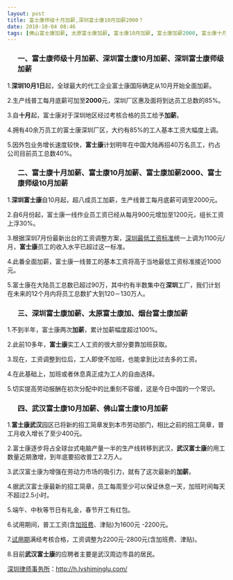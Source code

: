 ```yaml
---
layout: post
title: 富士康师级十月加薪,深圳富士康10月加薪2000？
date: 2010-10-04 08:46
tags: [佛山富士康加薪, 太原富士康加薪, 富士康10月加薪, 富士康加薪2000, 富士康十月加薪, 富士康师级10月加薪, 武汉富士康加薪, 深圳劳动法律师网, 深圳富士康加薪, 深圳富士康师级加薪, 烟台富士康加薪]
---
```

<ol>
<h3>一、富士康师级十月加薪、深圳富士康10月加薪、深圳富士康师级加薪</h3>
</ol>
1.<strong>深圳10月1日</strong>起，全球最大的代工企业富士康国际确定从10月开始全面加薪。

2.生产线普工每月底薪可加至<strong>2000</strong>元，深圳厂区惠及面将到达员工总数的85%。

3.自<strong>十月</strong>起，富士康对于深圳地区经过考核合格的员工给予<strong>加薪</strong>。

4.拥有40余万员工的富士康深圳厂区，大约有85%的工人基本工资大幅度上调。

5.因外包业务增长速度较快，<strong>富士康</strong>计划明年在中国大陆再招40万名员工，约占公司目前员工总数40%。
<ol>
<h3>二、富士康十月加薪、富士康10月加薪、富士康加薪2000、富士康师级10月加薪</h3>
</ol>
1.<strong>深圳富士康</strong>自10月起，超八成员工加薪，生产线普工每月底薪可调至2000元。

2.自6月份起，富士康一线作业员工资已经从每月900元增加至1200元，组长工资上浮30%。

3.根据深圳7月份最新出台的工资调整方案，<a href="http://h.lvshiminglu.com/law/140.html" target="_blank">深圳最低工资标准</a>统一上调为1100元/月，<strong>富士康</strong>员工的收入水平已超过这一标准。

4.此番全面加薪，富士康一线普工的基本工资将高于当地最低工资标准接近1000元。

5.富士康在大陆员工总数已超过90万，其中约有半数集中在<strong>深圳</strong>工厂，我们计划在未来的12个月内将员工总数扩大到120－130万人。
<ol>
<h3>三、深圳富士康加薪、太原富士康加、烟台富士康加薪</h3>
</ol>
1.不到半年，富士康两次<strong>加薪</strong>，累计加薪幅度超过100%。

2.此前10多年，<strong>富士康</strong>实工人工资的很大部分要靠加班获取。

3.现在，工资调整到位后，工人即使不加班，也能拿到比过去多的工资。

4.在此基础上，加班或者休息真正成为工人的自由选择。

5.切实提高劳动报酬在初次分配中的比重刻不容缓，这是今日中国的一个常识。
<ol>
<h3>四、武汉富士康10月加薪、佛山富士康10月加薪</h3>
</ol>
1.<strong>富士康武汉</strong>园区已将新的招工简章发到本市劳动部门，相比之前的招工简章，普工月收入增长了至少400元。

2.富士康逐步将占全球台式电脑产量一半的生产线转移到武汉，<strong>武汉富士康</strong>的用工数量近期激增，到年底要招收普工2.2万人。

3.武汉富士康为增强在劳动力市场的吸引力，就有了这次最新的<strong>加薪</strong>。

4.据武汉富士康最新的招工简章，员工每周至少可以保证休息一天，加班时间每天不超过2.5小时。

5.端午、中秋等节日有礼金，春节开工有红包。

6.试用期间，普工工资(含<a href="http://h.lvshiminglu.com/law/253.html" target="_blank">加班费</a>、津贴)为1600元 -2200元。

7.<a href="http://h.lvshiminglu.com/law/145.html" target="_blank">试用期</a>满经考核合格，工资调整为2200元-2800元(含加班费、津贴)。

8.目前<strong>武汉富士康</strong>的应聘者主要是武汉周边市县的居民。

<a href="http://h.lvshiminglu.com/">深圳律师事务所</a>：<a href="http://h.lvshiminglu.com/">http://h.lvshiminglu.com/</a>

